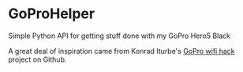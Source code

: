 # GoProHelper

Simple Python API for getting stuff done with my GoPro Hero5 Black

A great deal of inspiration came from Konrad Iturbe's
[GoPro wifi hack](https://github.com/KonradIT/goprowifihack) project on Github.  


